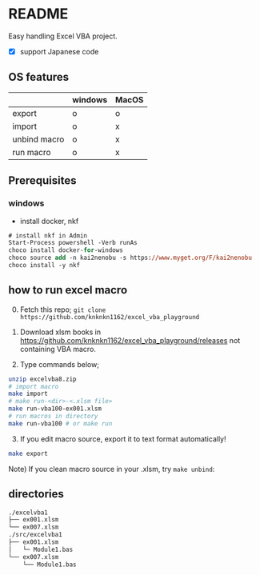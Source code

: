 # README

Easy handling Excel VBA project.

+ [x] support Japanese code

## OS features

||windows|MacOS|
|---|---|---|
|export|o|o|
|import|o|x|
|unbind macro|o|x|
|run macro|o|x|

## Prerequisites

### windows

+ install docker, nkf

```ps
# install nkf in Admin
Start-Process powershell -Verb runAs
choco install docker-for-windows
choco source add -n kai2nenobu -s https://www.myget.org/F/kai2nenobu
choco install -y nkf
```

## how to run excel macro

0. Fetch this repo; `git clone https://github.com/knknkn1162/excel_vba_playground`

1. Download xlsm books in https://github.com/knknkn1162/excel_vba_playground/releases not containing VBA macro.

2. Type commands below;

```sh
unzip excelvba8.zip
# import macro
make import
# make run-<dir>-<.xlsm file>
make run-vba100-ex001.xlsm
# run macros in directory
make run-vba100 # or make run
```

3. If you edit macro source, export it to text format automatically!

```sh
make export
```

Note) If you clean macro source in your .xlsm, try `make unbind`:

## directories

```bash
./excelvba1
├── ex001.xlsm
└── ex007.xlsm
./src/excelvba1
├── ex001.xlsm
│   └─ Module1.bas
└── ex007.xlsm
    └── Module1.bas
```
